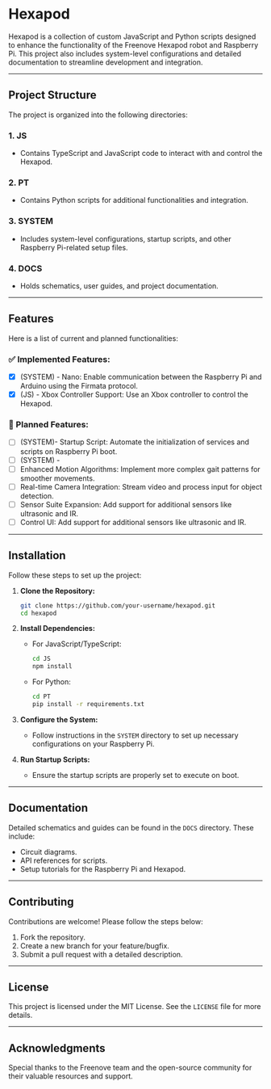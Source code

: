 # Hexapod

Hexapod is a collection of custom JavaScript and Python scripts designed to enhance the functionality of the Freenove Hexapod robot and Raspberry Pi. This project also includes system-level configurations and detailed documentation to streamline development and integration.

---

## Project Structure

The project is organized into the following directories:

### 1. **JS**
- Contains TypeScript and JavaScript code to interact with and control the Hexapod.

### 2. **PT**
- Contains Python scripts for additional functionalities and integration.

### 3. **SYSTEM**
- Includes system-level configurations, startup scripts, and other Raspberry Pi-related setup files.

### 4. **DOCS**
- Holds schematics, user guides, and project documentation.

---

## Features

Here is a list of current and planned functionalities:

### ✅ Implemented Features:
- [x] (SYSTEM) - Nano: Enable communication between the Raspberry Pi and Arduino using the Firmata protocol.
- [x] (JS) - Xbox Controller Support: Use an Xbox controller to control the Hexapod.

### 🚧 Planned Features:
- [ ] (SYSTEM)- Startup Script: Automate the initialization of services and scripts on Raspberry Pi boot.
- [ ] (SYSTEM) - 
- [ ] Enhanced Motion Algorithms: Implement more complex gait patterns for smoother movements.
- [ ] Real-time Camera Integration: Stream video and process input for object detection.
- [ ] Sensor Suite Expansion: Add support for additional sensors like ultrasonic and IR.
- [ ] Control UI: Add support for additional sensors like ultrasonic and IR.

---

## Installation

Follow these steps to set up the project:

1. **Clone the Repository:**
   ```bash
   git clone https://github.com/your-username/hexapod.git
   cd hexapod
   ```

2. **Install Dependencies:**
   - For JavaScript/TypeScript:
     ```bash
     cd JS
     npm install
     ```
   - For Python:
     ```bash
     cd PT
     pip install -r requirements.txt
     ```

3. **Configure the System:**
   - Follow instructions in the `SYSTEM` directory to set up necessary configurations on your Raspberry Pi.

4. **Run Startup Scripts:**
   - Ensure the startup scripts are properly set to execute on boot.

---

## Documentation

Detailed schematics and guides can be found in the `DOCS` directory. These include:
- Circuit diagrams.
- API references for scripts.
- Setup tutorials for the Raspberry Pi and Hexapod.

---

## Contributing

Contributions are welcome! Please follow the steps below:

1. Fork the repository.
2. Create a new branch for your feature/bugfix.
3. Submit a pull request with a detailed description.

---

## License

This project is licensed under the MIT License. See the `LICENSE` file for more details.

---

## Acknowledgments

Special thanks to the Freenove team and the open-source community for their valuable resources and support.
